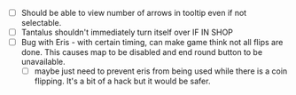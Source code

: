 - [ ] Should be able to view number of arrows in tooltip even if not selectable.
- [ ] Tantalus shouldn't immediately turn itself over IF IN SHOP
- [ ] Bug with Eris - with certain timing, can make game think not all flips are done. This causes map to be disabled and end round button to be unavailable.
	- [ ] maybe just need to prevent eris from being used while there is a coin flipping. It's a bit of a hack but it would be safer.